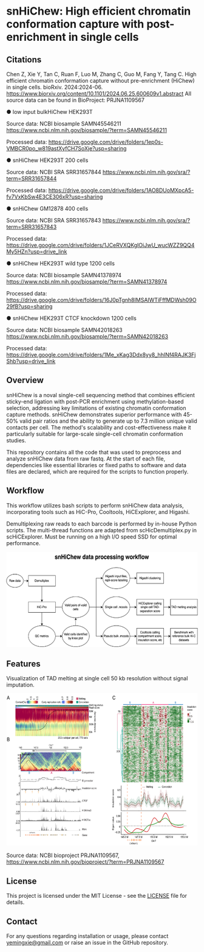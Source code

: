 # snHiChew: High efficient chromatin conformation capture with post-enrichment in single cells

## Citations
Chen Z, Xie Y, Tan C, Ruan F, Luo M, Zhang C, Guo M, Fang Y, Tang C. High efficient chromatin conformation capture without pre-enrichment (HiChew) in single cells. bioRxiv. 2024:2024-06. https://www.biorxiv.org/content/10.1101/2024.06.25.600609v1.abstract
All source data can be found in BioProject: PRJNA1109567

● low input bulkHiChew HEK293T 

Source data: NCBI biosample SAMN45546211 https://www.ncbi.nlm.nih.gov/biosample/?term=SAMN45546211

Processed data: https://drive.google.com/drive/folders/1ep0s-VMBCR0po_w819astXyfCH7SoXje?usp=sharing

● snHiChew HEK293T 200 cells

Source data: NCBI SRA SRR31657844 https://www.ncbi.nlm.nih.gov/sra/?term=SRR31657844

Processed data: https://drive.google.com/drive/folders/1AO8DUoMXpcA5-fv7VxKbSw4E3CE306xR?usp=sharing

● snHiChew GM12878 400 cells

Source data: NCBI SRA SRR31657843 https://www.ncbi.nlm.nih.gov/sra/?term=SRR31657843

Processed data: https://drive.google.com/drive/folders/1JCeRVXQKgIOiJwU_wucWZZ9QQ4My5HZn?usp=drive_link

● snHiChew HEK293T wild type 1200 cells

Source data: NCBI biosample SAMN41378974 https://www.ncbi.nlm.nih.gov/biosample/?term=SAMN41378974

Processed data: https://drive.google.com/drive/folders/16J0pTgnh8IMSAIWTiFffMDWsh09O29fB?usp=sharing

● snHiChew HEK293T CTCF knockdown 1200 cells

Source data: NCBI biosample SAMN42018263	https://www.ncbi.nlm.nih.gov/biosample/?term=SAMN42018263

Processed data: https://drive.google.com/drive/folders/1Me_xKag3Ddx8yy8_hhINf4RAJK3FjShb?usp=drive_link

## Overview
snHiChew is a noval single-cell sequencing method that combines efficient sticky-end ligation with post-PCR enrichment using methylation-based selection, addressing key limitations of existing chromatin conformation capture methods. snHiChew demonstrates superior performance with 45-50% valid pair ratios and the ability to generate up to 7.3 million unique valid contacts per cell. The method's scalability and cost-effectiveness make it particularly suitable for large-scale single-cell chromatin conformation studies.

This repository contains all the code that was used to preprocess and analyze snHiChew data from raw fastq. At the start of each file, dependencies like essential libraries or fixed paths to software and data files are declared, which are required for the scripts to function properly.

## Workflow
This workflow utilizes bash scripts to perform snHiChew data analysis, incorporating tools such as HiC-Pro, Cooltools, HiCExplorer, and Higashi.

Demultiplexing raw reads to each barcode is performed by in-house Python scripts. The multi-thread functions are adapted from scHicDemultiplex.py in scHiCExplorer. Must be running on a high I/O speed SSD for optimal performance.

<img src="https://github.com/genometube/snHiChew/blob/main/img/snHiChew.png?raw=true" width="600" height="250">

## Features
Visualization of TAD melting at single cell 50 kb resolution without signal imputation.

<img src="https://github.com/genometube/snHiChew/blob/main/img/melting.png?raw=true" width="600" height="400">

Source data:
NCBI bioproject PRJNA1109567, https://www.ncbi.nlm.nih.gov/bioproject/?term=PRJNA1109567

## License
This project is licensed under the MIT License - see the [LICENSE](LICENSE) file for details.

## Contact
For any questions regarding installation or usage, please contact yemingxie@gmail.com or raise an issue in the GitHub repository.
